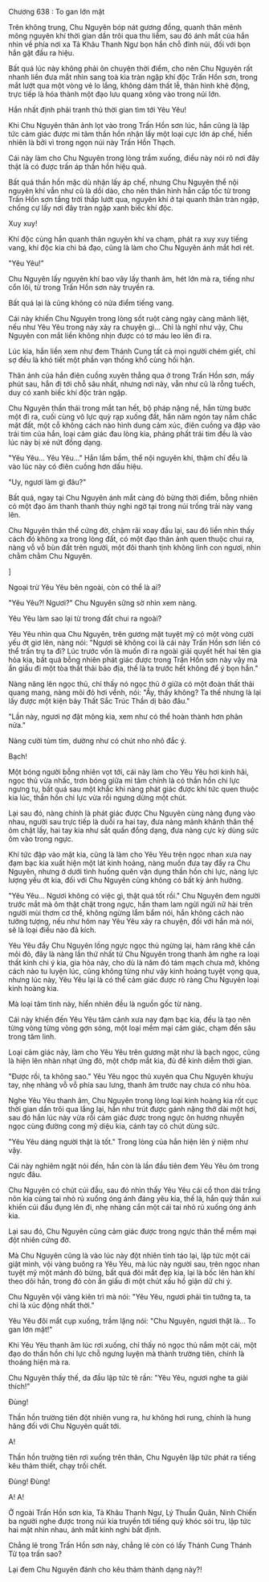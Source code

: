 




Chương 638 : To gan lớn mật


Trên không trung, Chu Nguyên bóp nát gương đồng, quanh thân mênh mông nguyên khí thời gian dần trôi qua thu liễm, sau đó ánh mắt của hắn nhìn về phía nơi xa Tả Khâu Thanh Ngư bọn hắn chỗ đỉnh núi, đối với bọn hắn gật đầu ra hiệu.

Bất quá lúc này không phải ôn chuyện thời điểm, cho nên Chu Nguyên rất nhanh liền đưa mắt nhìn sang toà kia tràn ngập khí độc Trấn Hồn sơn, trong mắt lướt qua một vòng vẻ lo lắng, không dám thất lễ, thân hình khẽ động, trực tiếp là hóa thành một đạo lưu quang xông vào trong núi lớn.

Hắn nhất định phải tranh thủ thời gian tìm tới Yêu Yêu!

Khi Chu Nguyên thân ảnh lọt vào trong Trấn Hồn sơn lúc, hắn cũng là lập tức cảm giác được mi tâm thần hồn nhận lấy một loại cực lớn áp chế, hiển nhiên là bởi vì trong ngọn núi này Trấn Hồn Thạch.

Cái này làm cho Chu Nguyên trong lòng trầm xuống, điều này nói rõ nơi đây thật là có được trấn áp thần hồn hiệu quả.

Bất quá thần hồn mặc dù nhận lấy áp chế, nhưng Chu Nguyên thể nội nguyên khí vẫn như cũ là dồi dào, cho nên thân hình hắn cấp tốc từ trong Trấn Hồn sơn tầng trời thấp lướt qua, nguyên khí ở tại quanh thân tràn ngập, chống cự lấy nơi đây tràn ngập xanh biếc khí độc.

Xuy xuy!

Khí độc cùng hắn quanh thân nguyên khí va chạm, phát ra xuy xuy tiếng vang, khí độc kia chi bá đạo, cũng là làm cho Chu Nguyên ánh mắt hơi rét.

"Yêu Yêu!"

Chu Nguyên lấy nguyên khí bao vây lấy thanh âm, hét lớn mà ra, tiếng như cổn lôi, từ trong Trấn Hồn sơn này truyền ra.

Bất quá lại là cũng không có nửa điểm tiếng vang.

Cái này khiến Chu Nguyên trong lòng sốt ruột càng ngày càng mãnh liệt, nếu như Yêu Yêu trong này xảy ra chuyện gì... Chỉ là nghĩ như vậy, Chu Nguyên con mắt liền không nhịn được có tơ máu leo lên đi ra.

Lúc kia, hắn liền xem như đem Thánh Cung tất cả mọi người chém giết, chỉ sợ đều là khó tiết một phần vạn thống khổ cùng hối hận.

Thân ảnh của hắn điên cuồng xuyên thẳng qua ở trong Trấn Hồn sơn, mấy phút sau, hắn đi tới chỗ sâu nhất, nhưng nơi này, vẫn như cũ là rỗng tuếch, duy có xanh biếc khí độc tràn ngập.

Chu Nguyên thần thái trong mắt tan hết, bộ pháp nặng nề, hắn từng bước một đi ra, cuối cùng vô lực quỳ rạp xuống đất, hắn năm ngón tay nắm chắc mặt đất, một cỗ không cách nào hình dung cảm xúc, điên cuồng va đập vào trái tim của hắn, loại cảm giác đau lòng kia, phảng phất trái tim đều là vào lúc này bị xé nứt đồng dạng.

"Yêu Yêu... Yêu Yêu..." Hắn lầm bầm, thể nội nguyên khí, thậm chí đều là vào lúc này có điên cuồng hơn dấu hiệu.

"Uy, ngươi làm gì đâu?"

Bất quá, ngay tại Chu Nguyên ánh mắt càng đỏ bừng thời điểm, bỗng nhiên có một đạo âm thanh thanh thúy nghi ngờ tại trong núi trống trải này vang lên.

Chu Nguyên thân thể cứng đờ, chậm rãi xoay đầu lại, sau đó liền nhìn thấy cách đó không xa trong lòng đất, có một đạo thân ảnh quen thuộc chui ra, nàng vỗ vỗ bùn đất trên người, một đôi thanh tịnh không linh con ngươi, nhìn chằm chằm Chu Nguyên.

]

Ngoại trừ Yêu Yêu bên ngoài, còn có thể là ai?

"Yêu Yêu?! Ngươi?" Chu Nguyên sững sờ nhìn xem nàng.

Yêu Yêu làm sao lại từ trong đất chui ra ngoài?

Yêu Yêu nhìn qua Chu Nguyên, trên gương mặt tuyệt mỹ có một vòng cười yếu ớt giơ lên, nàng nói: "Ngươi sẽ không coi là cái này Trấn Hồn sơn liền có thể trấn trụ ta đi? Lúc trước vốn là muốn đi ra ngoài giải quyết hết hai tên gia hỏa kia, bất quá bỗng nhiên phát giác được trong Trấn Hồn sơn này vậy mà ẩn giấu đi một tòa thất thải bảo địa, thế là ta trước hết không để ý bọn hắn."

Nàng nâng lên ngọc thủ, chỉ thấy nó ngọc thủ ở giữa có một đoàn thất thải quang mang, nàng môi đỏ hơi vểnh, nói: "Ầy, thấy không? Ta thế nhưng là lại lấy được một kiện bảy Thất Sắc Trúc Thần dị bảo đâu."

"Lần này, ngươi nợ đặt mông kia, xem như có thể hoàn thành hơn phân nửa."

Nàng cười tủm tỉm, dường như có chút nho nhỏ đắc ý.

Bạch!

Một bóng người bỗng nhiên vọt tới, cái này làm cho Yêu Yêu hơi kinh hãi, ngọc thủ vừa nhấc, trơn bóng giữa mi tâm chính là có thần hồn chi lực ngưng tụ, bất quá sau một khắc khi nàng phát giác được khí tức quen thuộc kia lúc, thần hồn chi lực vừa rồi ngưng dừng một chút.

Lại sau đó, nàng chính là phát giác được Chu Nguyên cùng nàng đụng vào nhau, người sau trực tiếp là duỗi ra hai tay, đưa nàng mảnh khảnh thân thể ôm chặt lấy, hai tay kia như sắt quấn đồng dạng, đưa nàng cực kỳ dùng sức ôm vào trong ngực.

Khí tức đập vào mặt kia, cũng là làm cho Yêu Yêu trên ngọc nhan xưa nay đạm bạc kia xuất hiện một lát kinh hoảng, nàng muốn đưa tay đẩy ra Chu Nguyên, nhưng ở dưới tình huống quên vận dụng thần hồn chi lực, nàng lực lượng yếu ớt kia, đối với Chu Nguyên cũng không có bất kỳ ảnh hưởng.

"Yêu Yêu... Ngươi không có việc gì, thật quá tốt rồi." Chu Nguyên đem người trước mắt mà ôm thật chặt trong ngực, hắn tham lam ngửi ngửi nữ hài trên người mùi thơm cơ thể, không ngừng lẩm bẩm nói, hắn không cách nào tưởng tượng, nếu như hôm nay Yêu Yêu xảy ra chuyện, đối với hắn mà nói, sẽ là loại điều nào đả kích.

Yêu Yêu đẩy Chu Nguyên lồng ngực ngọc thủ ngừng lại, hàm răng khẽ cắn môi đỏ, đây là nàng lần thứ nhất từ Chu Nguyên trong thanh âm nghe ra loại thất kinh chi ý kia, gia hỏa này, cho dù là năm đó tám mạch chưa mở, không cách nào tu luyện lúc, cũng không từng như vậy kinh hoảng tuyệt vọng qua, nhưng lúc này, Yêu Yêu lại là có thể cảm giác được rõ ràng Chu Nguyên loại kinh hoàng kia.

Mà loại tâm tình này, hiển nhiên đều là nguồn gốc từ nàng.

Cái này khiến đến Yêu Yêu tâm cảnh xưa nay đạm bạc kia, đều là tạo nên từng vòng từng vòng gợn sóng, một loại mềm mại cảm giác, chạm đến sâu trong tâm linh.

Loại cảm giác này, làm cho Yêu Yêu trên gương mặt như là bạch ngọc, cũng là hiện lên nhàn nhạt ửng đỏ, một chớp mắt kia, đủ để kinh diễm thời gian.

"Được rồi, ta không sao." Yêu Yêu ngọc thủ xuyên qua Chu Nguyên khuỷu tay, nhẹ nhàng vỗ vỗ phía sau lưng, thanh âm trước nay chưa có nhu hòa.

Nghe Yêu Yêu thanh âm, Chu Nguyên trong lòng loại kinh hoàng kia rốt cục thời gian dần trôi qua lắng lại, hắn như trút được gánh nặng thở dài một hơi, sau đó hắn lúc này vừa rồi cảm giác được trong ngực ôn hương nhuyễn ngọc cùng đường cong mỹ diệu kia, cánh tay có chút dùng sức.

"Yêu Yêu dáng người thật là tốt." Trong lòng của hắn hiện lên ý niệm như vậy.

Cái này nghiêm ngặt nói đến, hắn còn là lần đầu tiên đem Yêu Yêu ôm trong ngực đâu.

Chu Nguyên có chút cúi đầu, sau đó nhìn thấy Yêu Yêu cái cổ thon dài trắng nõn kia cùng tai nhỏ rủ xuống óng ánh đáng yêu kia, thế là, hắn quỷ thần xui khiến cúi đầu đụng lên đi, nhẹ nhàng cắn một cái tai nhỏ rủ xuống óng ánh kia.

Lại sau đó, Chu Nguyên cũng cảm giác được trong ngực thân thể mềm mại đột nhiên cứng đờ.

Mà Chu Nguyên cũng là vào lúc này đột nhiên tỉnh táo lại, lập tức một cái giật mình, vội vàng buông ra Yêu Yêu, mà lúc này người sau, trên ngọc nhan tuyệt mỹ một mảnh đỏ bừng, bất quá đôi mắt đẹp kia, lại là bốc lên hàn khí theo dõi hắn, trong đó còn ẩn giấu đi một chút xấu hổ giận dữ chi ý.

Chu Nguyên vội vàng kiên trì mà nói: "Yêu Yêu, ngươi phải tin tưởng ta, ta chỉ là xúc động nhất thời."

Yêu Yêu đôi mắt cụp xuống, trầm lặng nói: "Chu Nguyên, ngươi thật là... To gan lớn mật!"

Khi Yêu Yêu thanh âm lúc rơi xuống, chỉ thấy nó ngọc thủ nắm một cái, một đạo do thần hồn chi lực chỗ ngưng luyện mà thành trường tiên, chính là thoáng hiện mà ra.

Chu Nguyên thấy thế, da đầu lập tức tê rần: "Yêu Yêu, ngươi nghe ta giải thích!"

Đùng!

Thần hồn trường tiên đột nhiên vung ra, hư không hơi rung, chính là hung hăng đối với Chu Nguyên quất tới.

A!

Thần hồn trường tiên rơi xuống trên thân, Chu Nguyên lập tức phát ra tiếng kêu thảm thiết, chạy trối chết.

Đùng! Đùng!

A! A!

Ở ngoài Trấn Hồn sơn kia, Tả Khâu Thanh Ngư, Lý Thuần Quân, Ninh Chiến ba người nghe được trong núi kia truyền tới tiếng quỷ khóc sói tru, lập tức hai mặt nhìn nhau, ánh mắt kinh nghi bất định.

Chẳng lẽ trong Trấn Hồn sơn này, chẳng lẽ còn có lấy Thánh Cung Thánh Tử tọa trấn sao?

Lại đem Chu Nguyên đánh cho kêu thảm thành dạng này?!




